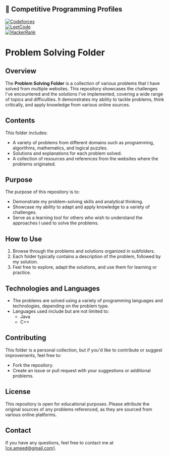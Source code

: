 ## 🚀 Competitive Programming Profiles

[![Codeforces](https://img.shields.io/badge/Codeforces-Oqab-blue?style=flat&logo=codeforces)](https://codeforces.com/profile)  
[![LeetCode](https://img.shields.io/badge/LeetCode-Omdeh-orange?style=flat&logo=leetcode)](https://leetcode.com)  
[![HackerRank](https://img.shields.io/badge/HackerRank-Omdeh4-brightgreen?style=flat&logo=hackerrank)](https://www.hackerrank.com/profile)  





# Problem Solving Folder

## Overview
The **Problem Solving Folder** is a collection of various problems that I have solved from multiple websites. This repository showcases the challenges I've encountered and the solutions I’ve implemented, covering a wide range of topics and difficulties. It demonstrates my ability to tackle problems, think critically, and apply knowledge from various online sources.

## Contents
This folder includes:
- A variety of problems from different domains such as programming, algorithms, mathematics, and logical puzzles.
- Solutions and explanations for each problem solved.
- A collection of resources and references from the websites where the problems originated.

## Purpose
The purpose of this repository is to:
- Demonstrate my problem-solving skills and analytical thinking.
- Showcase my ability to adapt and apply knowledge to a variety of challenges.
- Serve as a learning tool for others who wish to understand the approaches I used to solve the problems.
  
## How to Use
1. Browse through the problems and solutions organized in subfolders.
2. Each folder typically contains a description of the problem, followed by my solution.
3. Feel free to explore, adapt the solutions, and use them for learning or practice.

## Technologies and Languages
- The problems are solved using a variety of programming languages and technologies, depending on the problem type.
- Languages used include but are not limited to:
  - Java
  - C++

## Contributing
This folder is a personal collection, but if you'd like to contribute or suggest improvements, feel free to:
- Fork the repository.
- Create an issue or pull request with your suggestions or additional problems.

## License
This repository is open for educational purposes. Please attribute the original sources of any problems referenced, as they are sourced from various online platforms.

## Contact
If you have any questions, feel free to contact me at [ce.ameed@gmail.com].
